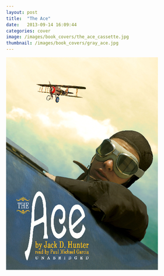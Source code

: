 ```yaml
---
layout: post
title:  "The Ace"
date:   2013-09-14 16:09:44
categories: cover
image: /images/book_covers/the_ace_cassette.jpg 
thumbnail: /images/book_covers/gray_ace.jpg
---
```

![The Ace][image]

[image]: /images/book_covers/the_ace_cassette.jpg "The Ace"
